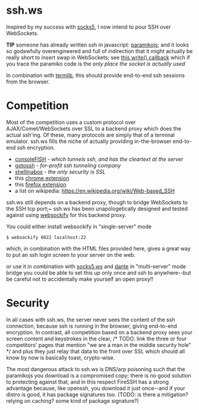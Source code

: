 ssh.ws
======

Inspired by my success with [socks5](http://github.com/kousu/socks5.ws), I now intend to pour SSH over WebSockets.

**TIP** someone has already written ssh in javascript: [paramikojs](https://github.com/mimecuvalo/paramikojs); and it looks so godawfully overengineered and full of indirection that it might actually be really short to insert swap in WebSockets; see [this write() callback](https://github.com/mimecuvalo/firessh/blob/b31e19b7b058f7507e5c2c3251c16f50ad322d85/src/content/js/connection/ssh2.js#L127) which if you trace the paramiko code is the *only place the socket is actually used*

In combination with [termlib](http://www.masswerk.at/termlib/), this should provide end-to-end ssh sessions from the browser.


Competition
===========

Most of the competition uses a custom protocol over AJAX/Comet/WebSockets over SSL to a backend proxy which does the actual ssh'ing.
Of these, many protocols are simply that of a terminal emulator.
ssh.ws fills the niche of actually providing in-the-browser end-to-end ssh encryption.


* [consoleFISH](http://serfish.com/console/) - _which tunnels ssh, and has the cleartext at the server_
* [gotossh](http://www.gotossh.com/) - _for-profit ssh tunneling company_
* [shellinabox](https://code.google.com/p/shellinabox/) - _the only security is SSL_
* this [chrome extension](https://chrome.google.com/webstore/detail/secure-shell/pnhechapfaindjhompbnflcldabbghjo)
* this [firefox extension](http://firessh.mozdev.org/developers.html)
* a list on wikipedia: https://en.wikipedia.org/wiki/Web-based_SSH


ssh.ws still depends on a backend proxy, though to bridge WebSockets to the SSH tcp port;~
ssh.ws has been unapologetically designed and tested against using [websockify](https://github.com/kanaka/websockify/) for this backend proxy.

You could either install websockify in "single-server" mode
```
$ websockify 8022 localhost:22
```
which, in combination with the HTML files provided here, gives a great way to put an ssh login screen to your server on the web.

or use it in combination with [socks5.ws](http://github.com/kousu/socks5.ws) and [dante](http://www.inet.no/dante/) in "multi-server" mode
bridge you could be able to set this up only once and ssh to anywhere--but be careful not to accidentally make yourself an open proxy!!


Security
========

In all cases with ssh.ws, the server never sees the content of the ssh connection,
because ssh is running in the browser, giving end-to-end encryption.
In contrast, all competition based on a backend proxy sees your screen content and keystrokes in the clear, /* TODO: link the three or four competitors' pages that mention "we are a man in the middle security hole" */
and plus they just relay that data to the front over SSL which should all know by now is basically toast, crypto-wise.

The most dangerous attack to ssh.ws is DNS/arp poisoning such that the paramikojs you download is a compromised copy;
there is no good solution to protecting against that, and in this respect FireSSH has a strong advantage because,
like openssh, you download it just once--and if your distro is good, it has package signatures too.
(TODO: is there a mitigation? relying on caching? some kind of package signature?)

